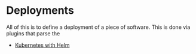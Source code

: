 # Deployments

All of this is to define a deployment of a piece of software.  This is done via plugins
that parse the 

* [Kubernetes with Helm](./kubernetes.md)
